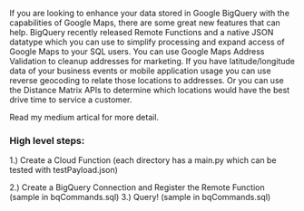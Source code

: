 If you are looking to enhance your data stored in Google BigQuery with the capabilities of Google Maps, there are some great new features that can help. BigQuery recently released Remote Functions and a native JSON datatype which you can use to simplify processing and expand access of Google Maps to your SQL users. You can use Google Maps Address Validation to cleanup addresses for marketing. If you have latitude/longitude data of your business events or mobile application usage you can use reverse geocoding to relate those locations to addresses. Or you can use the Distance Matrix APIs to determine which locations would have the best drive time to service a customer.

Read my medium artical for more detail.

<h3>High level steps:</h3>
1.) Create a Cloud Function (each directory has a main.py which can be tested with testPayload.json)

2.) Create a BigQuery Connection and Register the Remote Function (sample in bqCommands.sql)
3.) Query! (sample in bqCommands.sql)
